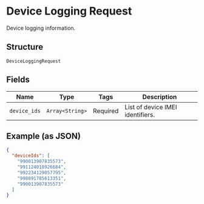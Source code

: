 
# Device Logging Request

Device logging information.

## Structure

`DeviceLoggingRequest`

## Fields

| Name | Type | Tags | Description |
|  --- | --- | --- | --- |
| `device_ids` | `Array<String>` | Required | List of device IMEI identifiers. |

## Example (as JSON)

```json
{
  "deviceIds": [
    "990013907835573",
    "991124018926684",
    "992234129057795",
    "998891785613351",
    "990013907835573"
  ]
}
```

